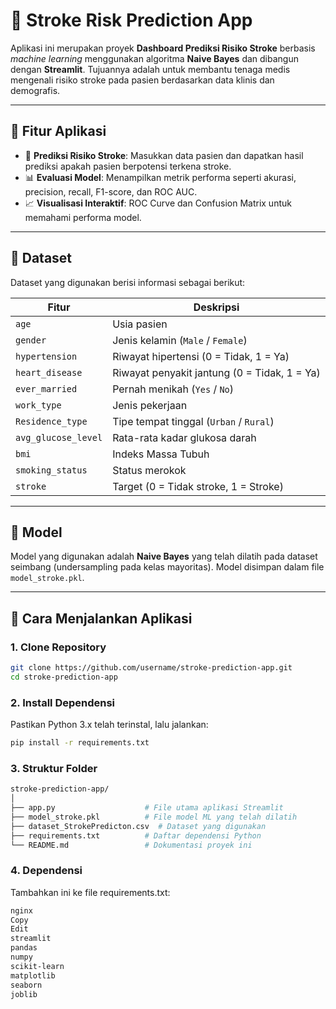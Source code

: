 # 🧠 Stroke Risk Prediction App

Aplikasi ini merupakan proyek **Dashboard Prediksi Risiko Stroke** berbasis *machine learning* menggunakan algoritma **Naive Bayes** dan dibangun dengan **Streamlit**. Tujuannya adalah untuk membantu tenaga medis mengenali risiko stroke pada pasien berdasarkan data klinis dan demografis.

---

## 📌 Fitur Aplikasi

- 🎯 **Prediksi Risiko Stroke**: Masukkan data pasien dan dapatkan hasil prediksi apakah pasien berpotensi terkena stroke.
- 📊 **Evaluasi Model**: Menampilkan metrik performa seperti akurasi, precision, recall, F1-score, dan ROC AUC.
- 📈 **Visualisasi Interaktif**: ROC Curve dan Confusion Matrix untuk memahami performa model.

---

## 🧾 Dataset

Dataset yang digunakan berisi informasi sebagai berikut:

| Fitur               | Deskripsi                                      |
|---------------------|-----------------------------------------------|
| `age`               | Usia pasien                                   |
| `gender`            | Jenis kelamin (`Male` / `Female`)             |
| `hypertension`      | Riwayat hipertensi (0 = Tidak, 1 = Ya)        |
| `heart_disease`     | Riwayat penyakit jantung (0 = Tidak, 1 = Ya)  |
| `ever_married`      | Pernah menikah (`Yes` / `No`)                 |
| `work_type`         | Jenis pekerjaan                               |
| `Residence_type`    | Tipe tempat tinggal (`Urban` / `Rural`)       |
| `avg_glucose_level` | Rata-rata kadar glukosa darah                 |
| `bmi`               | Indeks Massa Tubuh                            |
| `smoking_status`    | Status merokok                                |
| `stroke`            | Target (0 = Tidak stroke, 1 = Stroke)         |

---

## 🧠 Model

Model yang digunakan adalah **Naive Bayes** yang telah dilatih pada dataset seimbang (undersampling pada kelas mayoritas). Model disimpan dalam file `model_stroke.pkl`.

---

## 🚀 Cara Menjalankan Aplikasi

### 1. Clone Repository

```bash
git clone https://github.com/username/stroke-prediction-app.git
cd stroke-prediction-app
```

### 2. Install Dependensi
Pastikan Python 3.x telah terinstal, lalu jalankan:

``` bash
pip install -r requirements.txt
```


### 3. Struktur Folder
``` bash
stroke-prediction-app/
│
├── app.py                    # File utama aplikasi Streamlit
├── model_stroke.pkl          # File model ML yang telah dilatih
├── dataset_StrokePredicton.csv  # Dataset yang digunakan
├── requirements.txt          # Daftar dependensi Python
└── README.md                 # Dokumentasi proyek ini
```

### 4. Dependensi
Tambahkan ini ke file requirements.txt:

``` bash
nginx
Copy
Edit
streamlit
pandas
numpy
scikit-learn
matplotlib
seaborn
joblib
```
